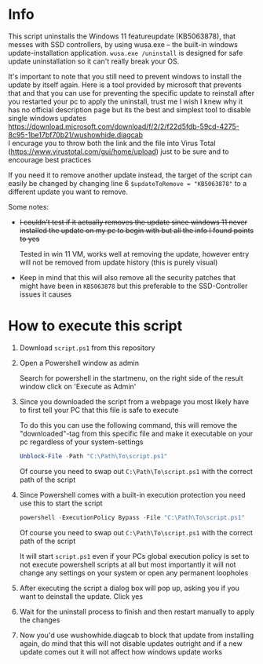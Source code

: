 # Info
This script uninstalls the Windows 11 featureupdate (KB5063878), that messes with SSD controllers, by using wusa.exe – the built-in windows update-installation application.
`wusa.exe /uninstall` is designed for safe update uninstallation so it can't really break your OS.

It's important to note that you still need to prevent windows to install the update by itself again. Here is a tool provided by microsoft that prevents that and that you can use for preventing the specific update to reinstall after you restarted your pc to apply the uninstall, trust me I wish I knew why it has no official description page but its the best and simplest tool to disable single windows updates \
https://download.microsoft.com/download/f/2/2/f22d5fdb-59cd-4275-8c95-1be17bf70b21/wushowhide.diagcab  \
I encurage you to throw both the link and the file into Virus Total (https://www.virustotal.com/gui/home/upload) just to be sure and to encourage best practices

If you need it to remove another update instead, the target of the script can easily be changed by changing line 6 `$updateToRemove = "KB5063878"` to a different update you want to remove.

Some notes: 
- ~~I couldn't test if it actually removes the update since windows 11 never installed the update on my pc to begin with but all the info I found points to yes~~

  Tested in win 11 VM, works well at removing the update, however entry will not be removed from update history (this is purely visual)
- Keep in mind that this will also remove all the security patches that might have been in `KB5063878` but this preferable to the SSD-Controller issues it causes

# How to execute this script

1. Download `script.ps1` from this repository
2. Open a Powershell window as admin
   
   Search for powershell in the startmenu, on the right side of the result window click on 'Execute as Admin'   
3. Since you downloaded the script from a webpage you most likely have to first tell your PC that this file is safe to execute
   
   To do this you can use the following command, this will remove the "downloaded"-tag from this specific file and make it executable on your pc regardless of your system-settings
   ```powershell
   Unblock-File -Path "C:\Path\To\script.ps1"
   ```
   Of course you need to swap out `C:\Path\To\script.ps1` with the correct path of the script
4. Since Powershell comes with a built-in execution protection you need use this to start the script
   ```powershell
   powershell -ExecutionPolicy Bypass -File "C:\Path\To\script.ps1"
   ```
   Of course you need to swap out `C:\Path\To\script.ps1` with the correct path of the script
   
   It will start `script.ps1` even if your PCs global execution policy is set to not execute powershell scripts at all but most importantly it will not change any settings on your system or open any permanent loopholes
5. After executing the script a dialog box will pop up, asking you if you want to deinstall the update. Click yes
6. Wait for the uninstall process to finish and then restart manually to apply the changes
7. Now you'd use wushowhide.diagcab to block that update from installing again, do mind that this will not disable updates outright and if a new update comes out it will not affect how windows update works
